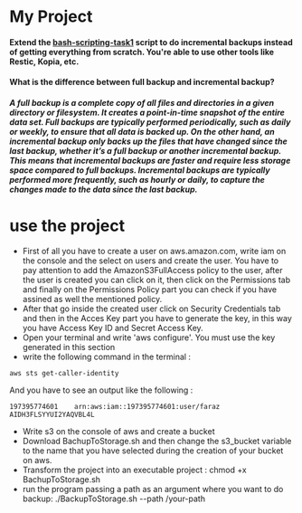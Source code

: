 # My Project
#### Extend the [bash-scripting-task1](https://github.com/farazfaraz/bash-scripting-task1) script to do incremental backups instead of getting everything from scratch. You're able to use other tools like Restic, Kopia, etc.
#### What is the difference between full backup and incremental backup?
##### A full backup is a complete copy of all files and directories in a given directory or filesystem. It creates a point-in-time snapshot of the entire data set. Full backups are typically performed periodically, such as daily or weekly, to ensure that all data is backed up. On the other hand, an incremental backup only backs up the files that have changed since the last backup, whether it’s a full backup or another incremental backup. This means that incremental backups are faster and require less storage space compared to full backups. Incremental backups are typically performed more frequently, such as hourly or daily, to capture the changes made to the data since the last backup.

# use the project
* First of all you have to create a user on aws.amazon.com, write iam on the console and the select on users and create the user. You have to pay attention to add the AmazonS3FullAccess policy to the user, after the user is created you can click on it, then click on the Permissions tab and finally on the Permissions Policy part you can check if you have assined as well the mentioned policy.
* After that go inside the created user click on Security Credentials tab and then in the Acces Key part you have to generate the key, in this way you have Access Key ID and Secret Access Key. 
* Open your terminal and write 'aws configure'. You must use the key generated in this section
* write the following command in the terminal :
```
aws sts get-caller-identity
```
And you have to see an output like the following :
```
197395774601    arn:aws:iam::197395774601:user/faraz   AIDH3FLSYYUI2YAQVBL4L
```
* Write s3 on the console of aws and create a bucket
* Download BachupToStorage.sh and then change the s3_bucket variable to the name that you have selected during the creation of your bucket on aws.
* Transform the project into an executable project : chmod +x BachupToStorage.sh
* run the program passing a path as an argument where you want to do backup: ./BackupToStorage.sh --path /your-path
